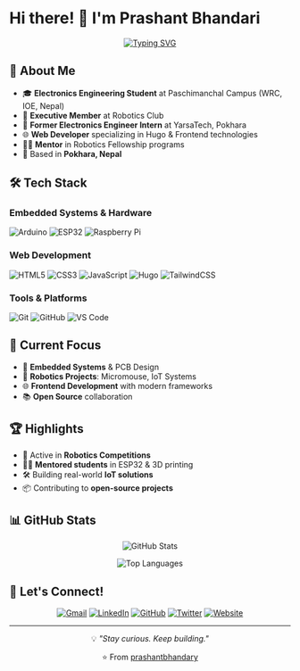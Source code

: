 # Hi there! 👋 I'm Prashant Bhandari

<div align="center">
  
[![Typing SVG](https://readme-typing-svg.herokuapp.com?font=Fira+Code&pause=1000&color=2196F3&center=true&vCenter=true&width=435&lines=Electronics+Engineering+Student;Robotics+Enthusiast;Embedded+Systems+Developer;Web+Developer)](https://git.io/typing-svg)

</div>

## 🚀 About Me

- 🎓 **Electronics Engineering Student** at Paschimanchal Campus (WRC, IOE, Nepal)
- 🤖 **Executive Member** at Robotics Club
- 💼 **Former Electronics Engineer Intern** at YarsaTech, Pokhara
- 🌐 **Web Developer** specializing in Hugo & Frontend technologies
- 🧑‍🏫 **Mentor** in Robotics Fellowship programs
- 📍 Based in **Pokhara, Nepal**

## 🛠️ Tech Stack

### Embedded Systems & Hardware
![Arduino](https://img.shields.io/badge/-Arduino-00979D?style=flat-square&logo=Arduino&logoColor=white)
![ESP32](https://img.shields.io/badge/-ESP32-000000?style=flat-square&logo=espressif&logoColor=white)
![Raspberry Pi](https://img.shields.io/badge/-Raspberry%20Pi-C51A4A?style=flat-square&logo=Raspberry-Pi)

### Web Development
![HTML5](https://img.shields.io/badge/-HTML5-E34F26?style=flat-square&logo=html5&logoColor=white)
![CSS3](https://img.shields.io/badge/-CSS3-1572B6?style=flat-square&logo=css3)
![JavaScript](https://img.shields.io/badge/-JavaScript-F7DF1E?style=flat-square&logo=javascript&logoColor=black)
![Hugo](https://img.shields.io/badge/-Hugo-FF4088?style=flat-square&logo=hugo&logoColor=white)
![TailwindCSS](https://img.shields.io/badge/-TailwindCSS-38B2AC?style=flat-square&logo=tailwind-css&logoColor=white)

### Tools & Platforms
![Git](https://img.shields.io/badge/-Git-F05032?style=flat-square&logo=git&logoColor=white)
![GitHub](https://img.shields.io/badge/-GitHub-181717?style=flat-square&logo=github)
![VS Code](https://img.shields.io/badge/-VS%20Code-007ACC?style=flat-square&logo=visual-studio-code)

## 🎯 Current Focus

- 🔬 **Embedded Systems** & PCB Design
- 🤖 **Robotics Projects**: Micromouse, IoT Systems
- 🌐 **Frontend Development** with modern frameworks
- 📚 **Open Source** collaboration

## 🏆 Highlights

- 🤖 Active in **Robotics Competitions**
- 🧑‍🏫 **Mentored students** in ESP32 & 3D printing
- 🛠️ Building real-world **IoT solutions**
- 📦 Contributing to **open-source projects**

## 📊 GitHub Stats

<div align="center">
  
![GitHub Stats](https://github-readme-stats.vercel.app/api?username=prashantbhandary&show_icons=true&theme=radical)

![Top Languages](https://github-readme-stats.vercel.app/api/top-langs/?username=prashantbhandary&layout=compact&theme=radical)

</div>

## 🤝 Let's Connect!

<div align="center">

[![Gmail](https://img.shields.io/badge/-Gmail-D14836?style=for-the-badge&logo=gmail&logoColor=white)](mailto:santhprashant@gmail.com)
[![LinkedIn](https://img.shields.io/badge/-LinkedIn-0077B5?style=for-the-badge&logo=linkedin&logoColor=white)](https://www.linkedin.com/in/prashantbdri)
[![GitHub](https://img.shields.io/badge/-GitHub-181717?style=for-the-badge&logo=github&logoColor=white)](https://github.com/prashantbhandary)
[![Twitter](https://img.shields.io/badge/-Twitter-1DA1F2?style=for-the-badge&logo=twitter&logoColor=white)](https://twitter.com/santhprashant)
[![Website](https://img.shields.io/badge/-Website-FF5722?style=for-the-badge&logo=google-chrome&logoColor=white)](https://prashantbhandary.github.io)

</div>

---

<div align="center">
  
💡 *"Stay curious. Keep building."*

⭐️ From [prashantbhandary](https://github.com/prashantbhandary)

</div>
